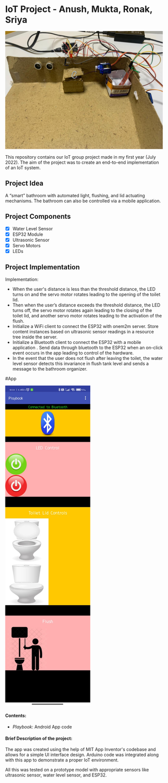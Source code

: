 # IoT Project - Anush, Mukta, Ronak, Sriya

![alt text](./setup.jpeg "IoT Setup")

This repository contains our IoT group project made in my first year (July 2022).
The aim of the project was to create an end-to-end implementation of an IoT system.

## Project Idea

A “smart” bathroom with automated light, flushing, and lid actuating mechanisms. The bathroom can also be controlled via a mobile application.

## Project Components

- [x] Water Level Sensor
- [x] ESP32 Module
- [x] Ultrasonic Sensor
- [x] Servo Motors
- [x] LEDs

## Project Implementation

Implementation:
- When the user's distance is less than the threshold distance, the LED turns on and the servo motor rotates leading to the opening of the toilet lid.
- Then when the user’s distance exceeds the threshold distance, the LED turns off, the servo motor rotates again leading to the closing of the toilet lid, and another servo motor rotates leading to the activation of the flush.
- Initialize a  WiFi client to connect the ESP32 with onem2m server. Store content instances based on ultrasonic sensor readings in a resource tree inside the server.
- Initialize a Bluetooth client to connect the ESP32 with a mobile application . Send data through bluetooth to the ESP32 when an on-click event occurs in the app leading to control of the hardware.
- In the event that the user does not flush after leaving the toilet, the water level sensor detects this invariance in flush tank level and sends a message to the bathroom organizer.


#App

![alt text](./app.jpeg "App UI")


#### Contents:
- *Playbook*: Android App code

#### Brief Description of the project:
The app was created using the help of MIT App Inventor's codebase and allows for a simple UI interface design. Arduino code was integrated along with this app to demonstrate a proper IoT environment.

All this was tested on a prototype model with appropriate sensors like ultrasonic sensor, water level sensor, and ESP32.




